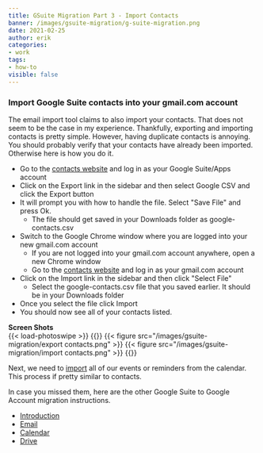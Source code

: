 ```yaml
---
title: GSuite Migration Part 3 - Import Contacts
banner: /images/gsuite-migration/g-suite-migration.png
date: 2021-02-25
author: erik
categories:
- work
tags:
- how-to
visible: false
---
```

### Import Google Suite contacts into your gmail.com account
The email import tool claims to also import your contacts. That does not seem to be the case in my experience. Thankfully, exporting and importing contacts is pretty simple. However, having duplicate contacts is annoying. You should probably verify that your contacts have already been imported. Otherwise here is how you do it.

* Go to the [contacts website](https://contacts.google.com) and log in as your Google Suite/Apps account
* Click on the Export link in the sidebar and then select Google CSV and click the Export button
* It will prompt you with how to handle the file. Select "Save File" and press Ok.
   * The file should get saved in your Downloads folder as google-contacts.csv
* Switch to the Google Chrome window where you are logged into your new gmail.com account
   * If you are not logged into your gmail.com account anywhere, open a new Chrome window
   * Go to the [contacts website](https://contacts.google.com) and log in as your gmail.com account
* Click on the Import link in the sidebar and then click "Select File"
   * Select the google-contacts.csv file that you saved earlier. It should be in your Downloads folder
* Once you select the file click Import
* You should now see all of your contacts listed.

**Screen Shots**  
{{< load-photoswipe >}} 
{{<gallery>}} 
  {{< figure src="/images/gsuite-migration/export contacts.png" >}}
  {{< figure src="/images/gsuite-migration/import contacts.png" >}}
{{</gallery>}}

Next, we need to [import](/2021/02/gsuite-migration-calendar/) all of our events or reminders from the calendar. This process if pretty similar to contacts.

In case you missed them, here are the other Google Suite to Google Account migration instructions.
* [Introduction](/2021/02/gsuite-migration-intro/)
* [Email](/2021/02/gsuite-migration-email/)
* [Calendar](/2021/02/gsuite-migration-calendar/)
* [Drive](/2021/02/gsuite-migration-drive/)
